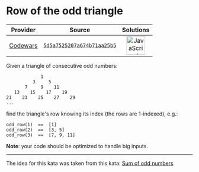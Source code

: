 [_metadata_:generated]: - "true"

# Row of the odd triangle

<!-- INFO TABLE BEGIN -->

| Provider                                        | Source                                                                               | Solutions                                                                                                                                                    |
| :---------------------------------------------: | :----------------------------------------------------------------------------------: | :----------------------------------------------------------------------------------------------------------------------------------------------------------: |
| [Codewars](../../../docs/providers/Codewars.md) | [`5d5a7525207a674b71aa25b5`](https://www.codewars.com/kata/5d5a7525207a674b71aa25b5) | [<img src="https://res.cloudinary.com/rascaltwo/image/upload/v1631924076/javascript_ehszr7.svg" alt="JavaScript" title="JavaScript" width="50" />](solve.js) |

<!-- INFO TABLE END -->

Given a triangle of consecutive odd numbers:

```
             1
          3     5
       7     9    11
   13    15    17    19
21    23    25    27    29
...
```

find the triangle's row knowing its index (the rows are 1-indexed), e.g.:

```
odd_row(1)  ==  [1]
odd_row(2)  ==  [3, 5]
odd_row(3)  ==  [7, 9, 11]
```

**Note**: your code should be optimized to handle big inputs.

___

The idea for this kata was taken from this kata: [Sum of odd numbers](https://www.codewars.com/kata/sum-of-odd-numbers)
